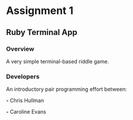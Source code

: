 # Assignment 1
## Ruby Terminal App

### Overview

A very simple terminal-based riddle game.

### Developers

An introductory pair programming effort between:

**-** Chris Hullman

**-** Caroline Evans
